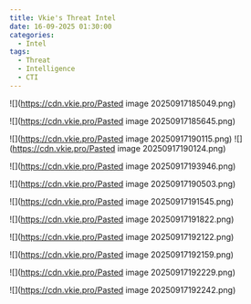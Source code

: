 ```yaml
---
title: Vkie's Threat Intel
date: 16-09-2025 01:30:00
categories:
  - Intel
tags:
  - Threat
  - Intelligence
  - CTI
---
```

![](https://cdn.vkie.pro/Pasted image 20250917185049.png)



![](https://cdn.vkie.pro/Pasted image 20250917185645.png)

![](https://cdn.vkie.pro/Pasted image 20250917190115.png)
![](https://cdn.vkie.pro/Pasted image 20250917190124.png)


![](https://cdn.vkie.pro/Pasted image 20250917193946.png)



![](https://cdn.vkie.pro/Pasted image 20250917190503.png)

![](https://cdn.vkie.pro/Pasted image 20250917191545.png)

![](https://cdn.vkie.pro/Pasted image 20250917191822.png)


![](https://cdn.vkie.pro/Pasted image 20250917192122.png)


![](https://cdn.vkie.pro/Pasted image 20250917192159.png)

![](https://cdn.vkie.pro/Pasted image 20250917192229.png)

![](https://cdn.vkie.pro/Pasted image 20250917192242.png)
